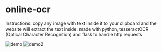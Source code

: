 # online-ocr
Instructions: copy any image with text inside it to your clipboard and the website will extract the text inside. made with python, tesseractOCR (Optical Character Recognition) and flask to handle http requests

![demo](https://media.giphy.com/media/1X0pYmdTpBhzLreI0B/source.gif)
![demo2](https://media.giphy.com/media/cGd3NE167XlmTNWs0h/giphy.gif)
